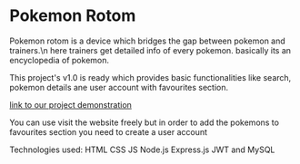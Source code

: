 # Pokemon Rotom

Pokemon rotom is a device which bridges the gap between pokemon and trainers.\n here trainers get detailed info of every pokemon. basically its an encyclopedia of pokemon.

This project's v1.0 is ready which provides basic functionalities like search, pokemon details ane user account with favourites section.

[link to our project demonstration](https://drive.google.com/file/d/1D8WsIbrS5veOuOVS-ILV5PqLscJOffHy/view?usp=drive_link)

You can use visit the website freely but in order to add the pokemons to favourites section you need to create a user account

Technologies used: HTML CSS JS Node.js Express.js JWT and MySQL
